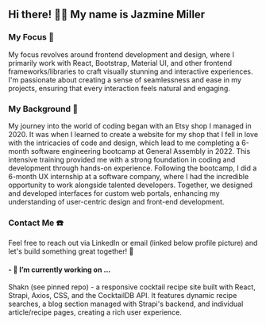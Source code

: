 ## Hi there! 👋🏽 My name is Jazmine Miller

### My Focus 🔭

My focus revolves around frontend development and design, where I primarily work with React, Bootstrap, Material UI, and other frontend frameworks/libraries to craft visually stunning and interactive experiences. I'm passionate about creating a sense of seamlessness and ease in my projects, ensuring that every interaction feels natural and engaging.
### My Background 🎨

My journey into the world of coding began with an Etsy shop I managed in 2020. It was when I learned to create a website for my shop that I fell in love with the intricacies of code and design, which lead to me completing a 6-month software engineering bootcamp at General Assembly in 2022. This intensive training provided me with a strong foundation in coding and development through hands-on experience. Following the bootcamp, I did a 6-month UX internship at a software company, where I had the incredible opportunity to work alongside talented developers. Together, we designed and developed interfaces for custom web portals, enhancing my understanding of user-centric design and front-end development.

### Contact Me ☎️
Feel free to reach out via LinkedIn or email (linked below profile picture) and let's build something great together! 🚀

#### - 🌱  I’m currently working on ...

Shakn (see pinned repo) - a responsive cocktail recipe site built with React, Strapi, Axios, CSS, and the CocktailDB API. It features dynamic recipe searches, a blog section managed with Strapi's backend, and individual article/recipe pages, creating a rich user experience.

<!--
**jazdmiller/jazdmiller** is a ✨ _special_ ✨ repository because its `README.md` (this file) appears on your GitHub profile.

Here are some ideas to get you started:

- 🌱 I’m currently learning ...
- 👯 I’m looking to collaborate on ...
- 🤔 I’m looking for help with ...
- 💬 Ask me about ...
- 📫 How to reach me: ...
- 😄 Pronouns: ...
- ⚡ Fun fact: ...
-->
